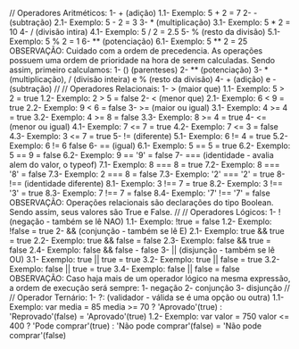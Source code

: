 //
Operadores Aritméticos:
1- + (adição)
    1.1- Exemplo: 5 + 2 = 7
2- - (subtração)
    2.1- Exemplo: 5 - 2 = 3
3- * (multiplicação)
    3.1- Exemplo: 5 * 2 = 10
4- / (divisão intira)
    4.1- Exemplo: 5 / 2 = 2.5
5- % (resto da divisão)
    5.1- Exemplo: 5 % 2 = 1
6- ** (potenciação)
    6.1- Exemplo: 5 ** 2 = 25
OBSERVAÇÃO: Cuidado com a ordem de precedencia. As operações possuem uma ordem de prioridade na hora de serem calculadas. Sendo assim, primeiro calculamos:
    1- () (parenteses)
    2- ** (potenciação)
    3- * (multiplicação), / (divisão inteira) e % (resto da divisão)
    4- + (adição) e - (subtração)
//
//
Operadores Relacionais:
1- > (maior que)
    1.1- Exemplo: 5 > 2 = true
    1.2- Exemplo: 2 > 5 = false
2- < (menor que)
    2.1- Exemplo: 6 < 9 = true
    2.2- Exemplo: 9 < 6 = false
3- >= (maior ou igual)
    3.1- Exemplo: 4 >= 4 = true
    3.2- Exemplo: 4 >= 8 = false
    3.3- Exemplo: 8 >= 4 = true
4- <= (menor ou igual)
    4.1- Exemplo: 7 <= 7 = true
    4.2- Exemplo: 7 <= 3 = false
    4.3- Exemplo: 3 <= 7 = true
5- != (diferente)
    5.1- Exemplo: 6 != 4 = true
    5.2- Exemplo: 6 != 6 false
6- == (igual)
    6.1- Exemplo: 5 == 5 = true
    6.2- Exemplo: 5 == 9 = false
    6.2- Exemplo: 9 == '9' = false
7- === (identidade - avalia alem do valor, o typeof)
    7.1- Exemplo: 8 === 8 = true
    7.2- Exemplo: 8 === '8' = false
    7.3- Exemplo: 2 === 8 = false
    7.3- Exemplo: '2' === '2' = true
8- !== (identidade diferente)
    8.1- Exemplo: 3 !== 7 = true
    8.2- Exemplo: 3 !== '3' = true
    8.3- Exemplo: 7 !== 7 = false
    8.4- Exemplo: '7' !== '7' = false
OBSERVAÇÃO: Operações relacionais são declarações do tipo Boolean. Sendo assim, seus valores são True e False.
//
//
Operadores Lógicos:
1- ! (negação - também se lê NAO)
    1.1- Exemplo: !true = false
    1.2- Exemplo: !false = true
2- && (conjunção - também se lê E)
    2.1- Exemplo: true && true = true
    2.2- Exemplo: true && false = false
    2.3- Exemplo: false && true = false
    2.4- Exemplo: false && false - false
3- || (disjunção -  também se lê OU)
    3.1- Exemplo: true || true = true
    3.2- Exemplo: true || false = true
    3.2- Exemplo: false || true = true
    3.4- Exemplo: false || false = false
OBSERVAÇÃO: Caso haja mais de um operador lógico na mesma expressão, a ordem de execução será sempre: 
    1- negação
    2- conjunção
    3- disjunção
//
//
Operador Ternário:
1- ?: (validador - válida se é uma opção ou outra)
    1.1- Exemplo:   var media = 85
                    media >= 70 ? 'Aprovado'(true) : 'Reprovado'(false)
                    = 'Aprovado'(true)
    1.2- Exemplo:   var valor = 750
                    valor <= 400 ? 'Pode comprar'(true) : 'Não pode comprar'(false)
                    = 'Não pode comprar'(false)
                    